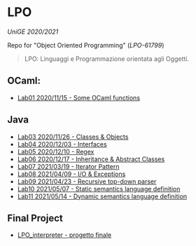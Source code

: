 # LPO

*UniGE 2020/2021*

Repo for "Object Oriented Programming" (*LPO-61799*) 

> LPO: Linguaggi e Programmazione orientata agli Oggetti.

## OCaml:

- [Lab01 2020/11/15 - Some OCaml functions](lab01-2020-11-05) 

## Java

- [Lab03 2020/11/26 - Classes & Objects](lab03-2020-11-26)
- [Lab04 2020/12/03 - Interfaces](lab04-2020-12-03)
- [Lab05 2020/12/10 - Regex](lab05-2020-12-10)
- [Lab06 2020/12/17 - Inheritance & Abstract Classes](lab06-2020-12-17)
- [Lab07 2021/03/19 - Iterator Pattern](lab07-2021-03-19)
- [Lab08 2021/04/09 - I/O & Exceptions](lab08-2021-04-09)
- [Lab09 2021/04/23 - Recursive top-down parser](lab09-2021-04-23)
- [Lab10 2021/05/07 - Static semantics language definition](lab10-2021-05-07)
- [Lab11 2021/05/14 - Dynamic semantics language definition](lab11-2021-05-14)

## Final Project
- [LPO_interpreter - progetto finale](progetto-finale)
